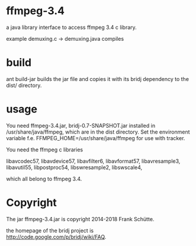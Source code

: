 ffmpeg-3.4
==========
a java library interface to access ffmpeg 3.4 c library.

example demuxing.c -> demuxing.java compiles

build
=====
ant build-jar builds the jar file and copies it with its bridj dependency
to the dist/ directory.

usage
=====
You need ffmpeg-3.4.jar, bridj-0.7-SNAPSHOT.jar installed in /usr/share/java/ffmpeg,
which are in the dist directory.
Set the environment variable f.e. FFMPEG_HOME=/usr/share/java/ffmpeg
for use with tracker.

You need the ffmpeg c libraries

libavcodec57,
libavdevice57,
libavfilter6,
libavformat57,
libavresample3,
libavutil55,
libpostproc54,
libswresample2,
libswscale4,

which all belong to ffmpeg 3.4.

Copyright
=========
The jar ffmpeg-3.4.jar is copyright 2014-2018 Frank Schütte.

the homepage of the bridj project is http://code.google.com/p/bridj/wiki/FAQ.
